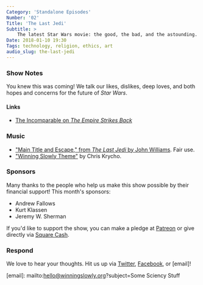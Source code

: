 ```yaml
---
Category: 'Standalone Episodes'
Number: '02'
Title: 'The Last Jedi'
Subtitle: >
    The latest Star Wars movie: the good, the bad, and the astounding.
Date: 2018-01-10 19:30
Tags: technology, religion, ethics, art
audio_slug: the-last-jedi
---
```


### Show Notes

You knew this was coming! We talk our likes, dislikes, deep loves, and both hopes and concerns for the future of _Star Wars_.

#### Links

* [The Incomparable on _The Empire Strikes Back_](https://www.theincomparable.com/theincomparable/67/)

### Music

* ["Main Title and Escape," from _The Last Jedi_ by John Williams](https://itunes.apple.com/us/album/star-wars-the-last-jedi-original-motion-picture-soundtrack/1311072698). Fair use.
* ["Winning Slowly Theme"](https://soundcloud.com/chriskrycho/winning-slowly) by Chris Krycho.

### Sponsors

Many thanks to the people who help us make this show possible by their financial support! This month's sponsors:

* Andrew Fallows
* Kurt Klassen
* Jeremy W. Sherman

If you'd like to support the show, you can make a pledge at [Patreon] or give directly via [Square Cash].

[patreon]: https://www.patreon.com/winningslowly
[square cash]: https://cash.me/$winningslowly

### Respond

We love to hear your thoughts. Hit us up via [Twitter], [Facebook], or [email]!

[twitter]: //www.twitter.com/winningslowly
[facebook]: //www.facebook.com/winningslowlypodcast

[email]: mailto:hello@winningslowly.org?subject=Some Sciency Stuff
